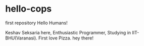 # hello-cops
first repository
Hello Humans!

Keshav Seksaria here, Enthusiastic Programmer, Studying in IIT-BHU(Varanasi). First love Pizza.
hey there!
